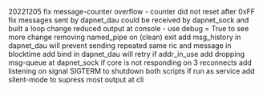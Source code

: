 20221205
fix	message-counter overflow - counter did not reset after 0xFF
fix	messages sent by dapnet_dau could be received by dapnet_sock and built a loop
change	reduced output at console - use debug = True to see more
change	removing named_pipe on (clean) exit
add	msg_history in dapnet_dau will prevent sending repeated same ric and message in blocktime
add	bind in dapnet_dau will retry if addr_in_use
add	dropping msg-queue at dapnet_sock if core is not responding on 3 reconnects
add	listening on signal SIGTERM to shutdown both scripts if run as service
add	silent-mode to supress most output at cli
